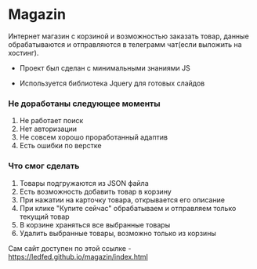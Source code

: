 # Magazin
Интернет магазин с корзиной и возможностью заказать товар, данные обрабатываются и отправляются в телеграмм чат(если выложить на хостинг).

- Проект был сделан с минимальными знаниями JS

- Используется библиотека Jquery для готовых слайдов

### Не доработаны следующее моменты

1. Не работает поиск
2. Нет авторизации
3. Не совсем хорошо проработанный адаптив
4. Есть ошибки по верстке 

### Что смог сделать
1. Товары подгружаются из JSON файла
2. Есть возможность добавить товар в корзину 
3. При нажатии на карточку товара, открывается его описание
4. При клике "Купите сейчас" обрабатываем и отправляем только текущий товар
5. В корзине храняться все выбранные товары 
6. Удалить выбранные товары, возможно только из корзины

Сам сайт доступен по этой ссылке - https://ledfed.github.io/magazin/index.html

